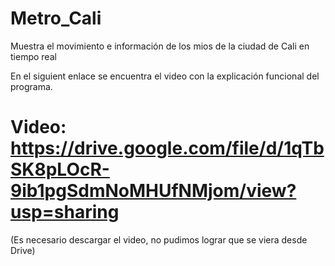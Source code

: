 # Metro_Cali
Muestra el movimiento e información de los mios de la ciudad de Cali en tiempo real

En el siguient enlace se encuentra el video con la explicación funcional del programa. 
# Video: https://drive.google.com/file/d/1qTbSK8pLOcR-9ib1pgSdmNoMHUfNMjom/view?usp=sharing
(Es necesario descargar el video, no pudimos lograr que se viera desde Drive)
